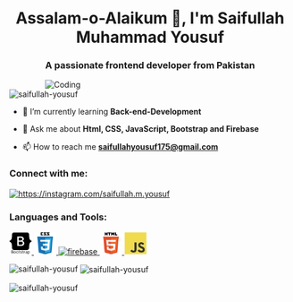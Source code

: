 <h1 align="center">Assalam-o-Alaikum 👋, I'm Saifullah Muhammad Yousuf</h1>
<h3 align="center">A passionate frontend developer from Pakistan</h3>
<img align="right" alt="Coding" width="440px" hight="500px" src="https://i.pinimg.com/originals/81/17/8b/81178b47a8598f0c81c4799f2cdd4057.gif">
<p align="left"> <img src="https://komarev.com/ghpvc/?username=saifullah-yousuf&label=Profile%20views&color=0e75b6&style=flat" alt="saifullah-yousuf" /> </p>

- 🌱 I’m currently learning **Back-end-Development**

- 💬 Ask me about **Html, CSS, JavaScript, Bootstrap and Firebase**

- 📫 How to reach me **saifullahyousuf175@gmail.com**

<h3 align="left">Connect with me:</h3>
<p align="left">
<a href="https://instagram.com/saifullah.m.yousuf" target="blank"><img align="center" src="https://raw.githubusercontent.com/rahuldkjain/github-profile-readme-generator/master/src/images/icons/Social/instagram.svg" alt="https://instagram.com/saifullah.m.yousuf" height="30" width="40" /></a>
</p>

<h3 align="left">Languages and Tools:</h3>
<p align="left"> <a href="https://getbootstrap.com" target="_blank" rel="noreferrer"> <img src="https://raw.githubusercontent.com/devicons/devicon/master/icons/bootstrap/bootstrap-plain-wordmark.svg" alt="bootstrap" width="40" height="40"/> </a> <a href="https://www.w3schools.com/css/" target="_blank" rel="noreferrer"> <img src="https://raw.githubusercontent.com/devicons/devicon/master/icons/css3/css3-original-wordmark.svg" alt="css3" width="40" height="40"/> </a> <a href="https://firebase.google.com/" target="_blank" rel="noreferrer"> <img src="https://www.vectorlogo.zone/logos/firebase/firebase-icon.svg" alt="firebase" width="40" height="40"/> </a> <a href="https://www.w3.org/html/" target="_blank" rel="noreferrer"> <img src="https://raw.githubusercontent.com/devicons/devicon/master/icons/html5/html5-original-wordmark.svg" alt="html5" width="40" height="40"/> </a> <a href="https://developer.mozilla.org/en-US/docs/Web/JavaScript" target="_blank" rel="noreferrer"> <img src="https://raw.githubusercontent.com/devicons/devicon/master/icons/javascript/javascript-original.svg" alt="javascript" width="40" height="40"/> </a> </p>

<p><img align="left" src="https://github-readme-stats.vercel.app/api/top-langs?username=saifullah-yousuf&show_icons=true&locale=en&layout=compact" alt="saifullah-yousuf" /></p>

<p>&nbsp;<img align="center" src="https://github-readme-stats.vercel.app/api?username=saifullah-yousuf&show_icons=true&locale=en" alt="saifullah-yousuf" /></p>

<p><img align="center" src="https://github-readme-streak-stats.herokuapp.com/?user=saifullah-yousuf&" alt="saifullah-yousuf" /></p>

